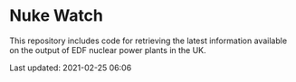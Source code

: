 # Nuke Watch

This repository includes code for retrieving the latest information available on the output of EDF nuclear power plants in the UK.

Last updated: 2021-02-25 06:06
